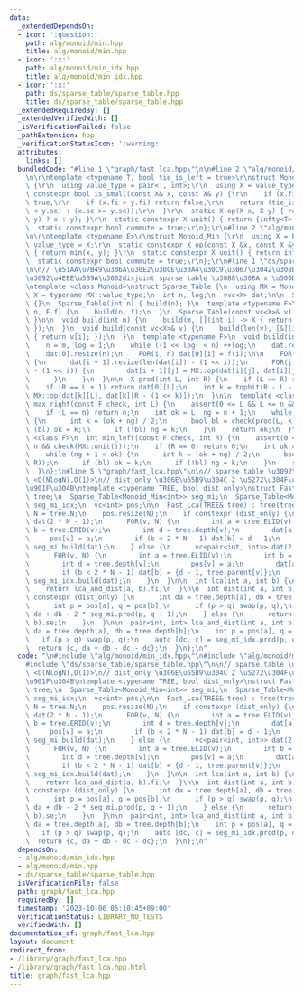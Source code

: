 ```yaml
---
data:
  _extendedDependsOn:
  - icon: ':question:'
    path: alg/monoid/min.hpp
    title: alg/monoid/min.hpp
  - icon: ':x:'
    path: alg/monoid/min_idx.hpp
    title: alg/monoid/min_idx.hpp
  - icon: ':x:'
    path: ds/sparse_table/sparse_table.hpp
    title: ds/sparse_table/sparse_table.hpp
  _extendedRequiredBy: []
  _extendedVerifiedWith: []
  _isVerificationFailed: false
  _pathExtension: hpp
  _verificationStatusIcon: ':warning:'
  attributes:
    links: []
  bundledCode: "#line 1 \"graph/fast_lca.hpp\"\n\n#line 2 \"alg/monoid/min_idx.hpp\"\
    \n\r\ntemplate <typename T, bool tie_is_left = true>\r\nstruct Monoid_Min_Idx\
    \ {\r\n  using value_type = pair<T, int>;\r\n  using X = value_type;\r\n  static\
    \ constexpr bool is_small(const X& x, const X& y) {\r\n    if (x.fi < y.fi) return\
    \ true;\r\n    if (x.fi > y.fi) return false;\r\n    return (tie_is_left ? (x.se\
    \ < y.se) : (x.se >= y.se));\r\n  }\r\n  static X op(X x, X y) { return (is_small(x,\
    \ y) ? x : y); }\r\n  static constexpr X unit() { return {infty<T>, -1}; }\r\n\
    \  static constexpr bool commute = true;\r\n};\r\n#line 2 \"alg/monoid/min.hpp\"\
    \n\r\ntemplate <typename E>\r\nstruct Monoid_Min {\r\n  using X = E;\r\n  using\
    \ value_type = X;\r\n  static constexpr X op(const X &x, const X &y) noexcept\
    \ { return min(x, y); }\r\n  static constexpr X unit() { return infty<E>; }\r\n\
    \  static constexpr bool commute = true;\r\n};\r\n#line 1 \"ds/sparse_table/sparse_table.hpp\"\
    \n\n// \u51AA\u7B49\u306A\u30E2\u30CE\u30A4\u30C9\u3067\u3042\u308B\u3053\u3068\
    \u3092\u4EEE\u5B9A\u3002disjoint sparse table \u3088\u308A x \u500D\u9AD8\u901F\
    \ntemplate <class Monoid>\nstruct Sparse_Table {\n  using MX = Monoid;\n  using\
    \ X = typename MX::value_type;\n  int n, log;\n  vvc<X> dat;\n\n  Sparse_Table()\
    \ {}\n  Sparse_Table(int n) { build(n); }\n  template <typename F>\n  Sparse_Table(int\
    \ n, F f) {\n    build(n, f);\n  }\n  Sparse_Table(const vc<X>& v) { build(v);\
    \ }\n\n  void build(int m) {\n    build(m, [](int i) -> X { return MX::unit();\
    \ });\n  }\n  void build(const vc<X>& v) {\n    build(len(v), [&](int i) -> X\
    \ { return v[i]; });\n  }\n  template <typename F>\n  void build(int m, F f) {\n\
    \    n = m, log = 1;\n    while ((1 << log) < n) ++log;\n    dat.resize(log);\n\
    \    dat[0].resize(n);\n    FOR(i, n) dat[0][i] = f(i);\n\n    FOR(i, log - 1)\
    \ {\n      dat[i + 1].resize(len(dat[i]) - (1 << i));\n      FOR(j, len(dat[i])\
    \ - (1 << i)) {\n        dat[i + 1][j] = MX::op(dat[i][j], dat[i][j + (1 << i)]);\n\
    \      }\n    }\n  }\n\n  X prod(int L, int R) {\n    if (L == R) return MX::unit();\n\
    \    if (R == L + 1) return dat[0][L];\n    int k = topbit(R - L - 1);\n    return\
    \ MX::op(dat[k][L], dat[k][R - (1 << k)]);\n  }\n\n  template <class F>\n  int\
    \ max_right(const F check, int L) {\n    assert(0 <= L && L <= n && check(MX::unit()));\n\
    \    if (L == n) return n;\n    int ok = L, ng = n + 1;\n    while (ok + 1 < ng)\
    \ {\n      int k = (ok + ng) / 2;\n      bool bl = check(prod(L, k));\n      if\
    \ (bl) ok = k;\n      if (!bl) ng = k;\n    }\n    return ok;\n  }\n\n  template\
    \ <class F>\n  int min_left(const F check, int R) {\n    assert(0 <= R && R <=\
    \ n && check(MX::unit()));\n    if (R == 0) return 0;\n    int ok = R, ng = -1;\n\
    \    while (ng + 1 < ok) {\n      int k = (ok + ng) / 2;\n      bool bl = check(prod(k,\
    \ R));\n      if (bl) ok = k;\n      if (!bl) ng = k;\n    }\n    return ok;\n\
    \  }\n};\n#line 5 \"graph/fast_lca.hpp\"\n\n// sparse table \u3092\u4F7F\u3046\
    \ <O(NlogN),O(1)>\n// dist_only \u306E\u65B9\u304C 2 \u5272\u304F\u3089\u3044\u9AD8\
    \u901F\u304B\ntemplate <typename TREE, bool dist_only>\nstruct Fast_Lca {\n  TREE&\
    \ tree;\n  Sparse_Table<Monoid_Min<int>> seg_mi;\n  Sparse_Table<Monoid_Min_Idx<int>>\
    \ seg_mi_idx;\n  vc<int> pos;\n\n  Fast_Lca(TREE& tree) : tree(tree) {\n    int\
    \ N = tree.N;\n    pos.resize(N);\n    if constexpr (dist_only) {\n      vc<int>\
    \ dat(2 * N - 1);\n      FOR(v, N) {\n        int a = tree.ELID(v);\n        int\
    \ b = tree.ERID(v);\n        int d = tree.depth[v];\n        dat[a] = d;\n   \
    \     pos[v] = a;\n        if (b < 2 * N - 1) dat[b] = d - 1;\n      }\n     \
    \ seg_mi.build(dat);\n    } else {\n      vc<pair<int, int>> dat(2 * N - 1);\n\
    \      FOR(v, N) {\n        int a = tree.ELID(v);\n        int b = tree.ERID(v);\n\
    \        int d = tree.depth[v];\n        pos[v] = a;\n        dat[a] = {d, v};\n\
    \        if (b < 2 * N - 1) dat[b] = {d - 1, tree.parent[v]};\n      }\n     \
    \ seg_mi_idx.build(dat);\n    }\n  }\n\n  int lca(int a, int b) {\n    static_assert(!dist_only);\n\
    \    return lca_and_dist(a, b).fi;\n  }\n\n  int dist(int a, int b) {\n    if\
    \ constexpr (dist_only) {\n      int da = tree.depth[a], db = tree.depth[b];\n\
    \      int p = pos[a], q = pos[b];\n      if (p > q) swap(p, q);\n      return\
    \ da + db - 2 * seg_mi.prod(p, q + 1);\n    } else {\n      return lca_and_dist(a,\
    \ b).se;\n    }\n  }\n\n  pair<int, int> lca_and_dist(int a, int b) {\n    int\
    \ da = tree.depth[a], db = tree.depth[b];\n    int p = pos[a], q = pos[b];\n \
    \   if (p > q) swap(p, q);\n    auto [dc, c] = seg_mi_idx.prod(p, q + 1);\n  \
    \  return {c, da + db - dc - dc};\n  }\n};\n"
  code: "\n#include \"alg/monoid/min_idx.hpp\"\n#include \"alg/monoid/min.hpp\"\n\
    #include \"ds/sparse_table/sparse_table.hpp\"\n\n// sparse table \u3092\u4F7F\u3046\
    \ <O(NlogN),O(1)>\n// dist_only \u306E\u65B9\u304C 2 \u5272\u304F\u3089\u3044\u9AD8\
    \u901F\u304B\ntemplate <typename TREE, bool dist_only>\nstruct Fast_Lca {\n  TREE&\
    \ tree;\n  Sparse_Table<Monoid_Min<int>> seg_mi;\n  Sparse_Table<Monoid_Min_Idx<int>>\
    \ seg_mi_idx;\n  vc<int> pos;\n\n  Fast_Lca(TREE& tree) : tree(tree) {\n    int\
    \ N = tree.N;\n    pos.resize(N);\n    if constexpr (dist_only) {\n      vc<int>\
    \ dat(2 * N - 1);\n      FOR(v, N) {\n        int a = tree.ELID(v);\n        int\
    \ b = tree.ERID(v);\n        int d = tree.depth[v];\n        dat[a] = d;\n   \
    \     pos[v] = a;\n        if (b < 2 * N - 1) dat[b] = d - 1;\n      }\n     \
    \ seg_mi.build(dat);\n    } else {\n      vc<pair<int, int>> dat(2 * N - 1);\n\
    \      FOR(v, N) {\n        int a = tree.ELID(v);\n        int b = tree.ERID(v);\n\
    \        int d = tree.depth[v];\n        pos[v] = a;\n        dat[a] = {d, v};\n\
    \        if (b < 2 * N - 1) dat[b] = {d - 1, tree.parent[v]};\n      }\n     \
    \ seg_mi_idx.build(dat);\n    }\n  }\n\n  int lca(int a, int b) {\n    static_assert(!dist_only);\n\
    \    return lca_and_dist(a, b).fi;\n  }\n\n  int dist(int a, int b) {\n    if\
    \ constexpr (dist_only) {\n      int da = tree.depth[a], db = tree.depth[b];\n\
    \      int p = pos[a], q = pos[b];\n      if (p > q) swap(p, q);\n      return\
    \ da + db - 2 * seg_mi.prod(p, q + 1);\n    } else {\n      return lca_and_dist(a,\
    \ b).se;\n    }\n  }\n\n  pair<int, int> lca_and_dist(int a, int b) {\n    int\
    \ da = tree.depth[a], db = tree.depth[b];\n    int p = pos[a], q = pos[b];\n \
    \   if (p > q) swap(p, q);\n    auto [dc, c] = seg_mi_idx.prod(p, q + 1);\n  \
    \  return {c, da + db - dc - dc};\n  }\n};\n"
  dependsOn:
  - alg/monoid/min_idx.hpp
  - alg/monoid/min.hpp
  - ds/sparse_table/sparse_table.hpp
  isVerificationFile: false
  path: graph/fast_lca.hpp
  requiredBy: []
  timestamp: '2023-10-06 05:10:45+09:00'
  verificationStatus: LIBRARY_NO_TESTS
  verifiedWith: []
documentation_of: graph/fast_lca.hpp
layout: document
redirect_from:
- /library/graph/fast_lca.hpp
- /library/graph/fast_lca.hpp.html
title: graph/fast_lca.hpp
---
```

